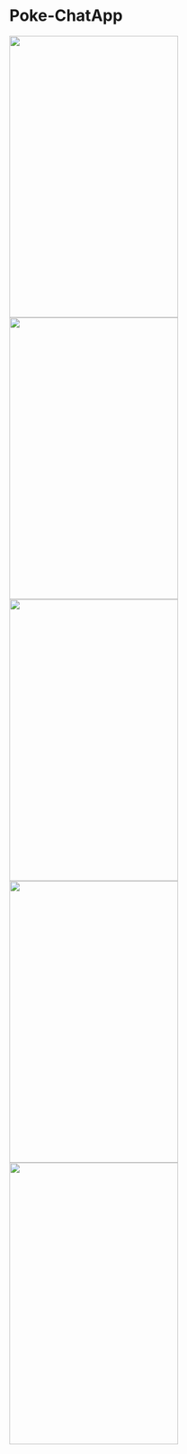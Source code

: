 # Poke-ChatApp
<img src="https://user-images.githubusercontent.com/35392063/50851715-93190c00-13a3-11e9-9b99-55735b16afa6.jpeg" width="300" height="500">
<img src="https://user-images.githubusercontent.com/35392063/50851733-a1ffbe80-13a3-11e9-9d9a-50b4ae73d075.jpeg" width="300" height="500">
<img src="https://user-images.githubusercontent.com/35392063/50851747-a7f59f80-13a3-11e9-8570-df7610538ce5.jpeg" width="300" height="500">
<img src="https://user-images.githubusercontent.com/35392063/50851767-b774e880-13a3-11e9-86b2-624f5b309844.jpeg" width="300" height="500">
<img src="https://user-images.githubusercontent.com/35392063/50851773-ba6fd900-13a3-11e9-9cf5-7b14966e4e21.jpeg" width="300" height="500">

